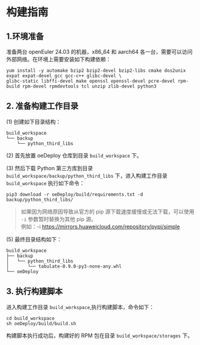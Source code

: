 # 构建指南

## 1.环境准备

准备两台 openEuler 24.03 的机器，x86_64 和 aarch64 各一台，需要可以访问外部网络。在环境上需要安装如下构建依赖：

```
yum install -y automake bzip2 bzip2-devel bzip2-libs cmake dos2unix expat expat-devel gcc gcc-c++ glibc-devel \
glibc-static libffi-devel make openssl openssl-devel pcre-devel rpm-build rpm-devel rpmdevtools tcl unzip zlib-devel python3
```

## 2. 准备构建工作目录

(1) 创建如下目录结构：

```
build_workspace
└── backup
    └── python_third_libs
```

(2) 首先放置 oeDeploy 仓库到目录 `build_workspace` 下。

(3) 然后下载 Python 第三方库到目录 `build_workspace/backup/python_third_libs` 下，进入构建工作目录 `build_workspace` 执行如下命令：
```
pip3 download -r oeDeploy/build/requirements.txt -d backup/python_third_libs/
```

> 如果因为网络原因导致从官方的 pip 源下载速度缓慢或无法下载，可以使用 `-i` 参数暂时替换为其他 pip 源。  
> 例如：-i https://mirrors.huaweicloud.com/repository/pypi/simple

(5) 最终目录结构如下：

```
build_workspace
├── backup
│   └── python_third_libs
│       └── tabulate-0.9.0-py3-none-any.whl
└── oeDeploy
```

## 3. 执行构建脚本

进入构建工作目录 `build_workspace`,执行构建脚本，命令如下：

```
cd build_workspace
sh oeDeploy/build/build.sh
```

构建脚本执行成功后，构建好的 RPM 包在目录 `build_workspace/storages` 下。